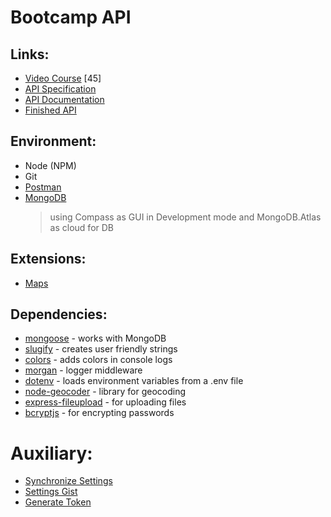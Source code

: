 # Bootcamp API

## Links:

- [Video Course](https://coursehunter.net/course/node-js-api-master-klass-s-express-i-mongodb) [45]
- [API Specification](https://gist.github.com/bradtraversy/01adb248df70fb29e98c30cf659042cf)
- [API Documentation](http://devcamper.io/)
- [Finished API](https://github.com/bradtraversy/devcamper-api)

## Environment:

- Node (NPM)
- Git
- [Postman](https://www.getpostman.com/)
- [MongoDB](https://www.mongodb.com/)
  > using Compass as GUI in Development mode and MongoDB.Atlas as cloud for DB

## Extensions:

- [Maps](https://developer.mapquest.com/)

## Dependencies:

- [mongoose](https://mongoosejs.com/) - works with MongoDB
- [slugify](https://www.npmjs.com/package/slugify) - creates user friendly strings
- [colors](https://www.npmjs.com/package/colors) - adds colors in console logs
- [morgan](https://www.npmjs.com/package/morgan) - logger middleware
- [dotenv](https://www.npmjs.com/package/dotenv) - loads environment variables from a .env file
- [node-geocoder](http://nchaulet.github.io/node-geocoder/) - library for geocoding
- [express-fileupload](https://www.npmjs.com/package/express-fileupload) - for uploading files
- [bcryptjs](https://www.npmjs.com/package/bcryptjs) - for encrypting passwords

# Auxiliary:

- [Synchronize Settings](https://artslab.info/vscode/sync-vs-code-settings-between-devices)
- [Settings Gist](https://gist.github.com/aZolo77/50d2806dc21a142c0a6dad3288b48673)
- [Generate Token](https://github.com/settings/tokens/)
